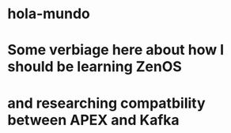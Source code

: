 # hola-mundo
# Some verbiage here about how I should be learning ZenOS
# and researching compatbility between APEX and Kafka
